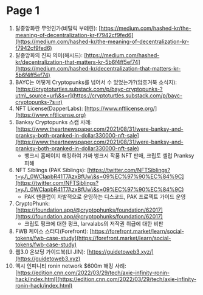 # Page 1

1. 탈중앙화란 무엇인가(비탈릭 부테린): [https://medium.com/hashed-kr/the-meaning-of-decentralization-kr-f7942cf9fed6](https://medium.com/hashed-kr/the-meaning-of-decentralization-kr-f7942cf9fed6)
2. 탈중앙화의 진짜 의미(해시드): [https://medium.com/hashed-kr/decentralization-that-matters-kr-5b6f4ff5ef74](https://medium.com/hashed-kr/decentralization-that-matters-kr-5b6f4ff5ef74)
3. BAYC는 어떻게 Cryptopunks를 넘어서 수 있었는가?(암호거북 소식지): [https://cryptoturtles.substack.com/p/bayc-cryptopunks-?utm\_source=url\&s=r](https://cryptoturtles.substack.com/p/bayc-cryptopunks-?s=r)
4. NFT License(DapperLabs): [https://www.nftlicense.org/](https://www.nftlicense.org)
5. Banksy Cryptopunks 스캠 사례: [https://www.theartnewspaper.com/2021/08/31/were-banksy-and-pranksy-both-pranked-in-dollar330000-nft-sale](https://www.theartnewspaper.com/2021/08/31/were-banksy-and-pranksy-both-pranked-in-dollar330000-nft-sale)
   * 뱅크시 홈페이지 해킹하여 가짜 뱅크시 작품 NFT 판매, 크립토 셀럽 Pranksy 피해
6. NFT Siblings (PAK Siblings): [https://twitter.com/NFTSiblings?t=yJ\_0WCIapbR41T7AzxBfUw\&s=09%EC%97%90%EC%84%9C](https://twitter.com/NFTSiblings?t=yJ\_0WCIapbR41T7AzxBfUw\&s=09%EC%97%90%EC%84%9C)
   * PAK 팬클럽이 자발적으로 운영하는 디스코드, PAK 프로젝트 가이드 운영
7. CryptoPhunk: [https://foundation.app/@cryptophunks/foundation/62017](https://foundation.app/@cryptophunks/foundation/62017)
   * 크립토 펑크에 대한 펑크, larvalabs의 저작권 취급에 대한 비판
8. FWB 케이스 스터디(Forefront): [https://forefront.market/learn/social-tokens/fwb-case-study](https://forefront.market/learn/social-tokens/fwb-case-study)
9. 웹3.0 온보딩 가이드북(LI JIN): [https://guidetoweb3.xyz/](https://guidetoweb3.xyz)
10. 엑시 인피니티 ronin network $600m 해킹 사례: [https://edition.cnn.com/2022/03/29/tech/axie-infinity-ronin-hack/index.html](https://edition.cnn.com/2022/03/29/tech/axie-infinity-ronin-hack/index.html)
